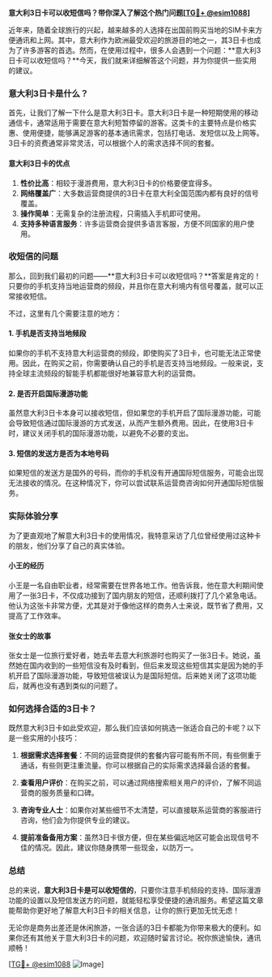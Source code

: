 **意大利3日卡可以收短信吗？带你深入了解这个热门问题[[TG💪+ @esim1088](https://t.me/s/esim1088)]**

近年来，随着全球旅行的兴起，越来越多的人选择在出国前购买当地的SIM卡来方便通讯和上网。其中，意大利作为欧洲最受欢迎的旅游目的地之一，其3日卡也成为了许多游客的首选。然而，在使用过程中，很多人会遇到一个问题：**意大利3日卡可以收短信吗？**今天，我们就来详细解答这个问题，并为你提供一些实用的建议。

### 意大利3日卡是什么？

首先，让我们了解一下什么是意大利3日卡。意大利3日卡是一种短期使用的移动通信卡，通常适用于需要在意大利短暂停留的游客。这类卡的主要特点是价格实惠、使用便捷，能够满足游客的基本通讯需求，包括打电话、发短信以及上网等。3日卡的资费通常非常灵活，可以根据个人的需求选择不同的套餐。

#### 意大利3日卡的优点

1. **性价比高**：相较于漫游费用，意大利3日卡的价格要便宜得多。
2. **网络覆盖广**：大多数运营商提供的3日卡在意大利全国范围内都有良好的信号覆盖。
3. **操作简单**：无需复杂的注册流程，只需插入手机即可使用。
4. **支持多种语言服务**：许多运营商会提供多语言客服，方便不同国家的用户使用。

### 收短信的问题

那么，回到我们最初的问题——**意大利3日卡可以收短信吗？**答案是肯定的！只要你的手机支持当地运营商的频段，并且你在意大利境内有信号覆盖，就可以正常接收短信。

不过，这里有几个需要注意的地方：

#### 1. 手机是否支持当地频段

如果你的手机不支持意大利运营商的频段，即使购买了3日卡，也可能无法正常使用。因此，在购买之前，你需要确认自己的手机是否支持当地频段。一般来说，支持全球主流频段的智能手机都能很好地兼容意大利的运营商。

#### 2. 是否开启国际漫游功能

虽然意大利3日卡本身可以接收短信，但如果您的手机开启了国际漫游功能，可能会导致短信通过国际漫游的方式发送，从而产生额外费用。因此，在使用3日卡时，建议关闭手机的国际漫游功能，以避免不必要的支出。

#### 3. 短信的发送方是否为本地号码

如果短信的发送方是国外的号码，而你的手机没有开通国际短信服务，可能会出现无法接收的情况。在这种情况下，你可以尝试联系运营商咨询如何开通国际短信服务。

### 实际体验分享

为了更直观地了解意大利3日卡的使用情况，我特意采访了几位曾经使用过这种卡的朋友，他们分享了自己的真实体验。

#### 小王的经历

小王是一名自由职业者，经常需要在世界各地工作。他告诉我，他在意大利期间使用了一张3日卡，不仅成功接到了国内朋友的短信，还顺利拨打了几个紧急电话。他认为这张卡非常方便，尤其是对于像他这样的商务人士来说，既节省了费用，又提高了工作效率。

#### 张女士的故事

张女士是一位旅行爱好者，她去年去意大利旅游时也购买了一张3日卡。她说，虽然她在国内收到的一些短信没有及时看到，但后来发现这些短信其实是因为她的手机开启了国际漫游功能，导致短信被误认为是国际短信。后来她关闭了这项功能后，就再也没有遇到类似的问题了。

### 如何选择合适的3日卡？

既然意大利3日卡如此受欢迎，那么我们应该如何挑选一张适合自己的卡呢？以下是一些实用的小技巧：

1. **根据需求选择套餐**：不同的运营商提供的套餐内容可能有所不同，有些侧重于通话，有些则更注重流量。你可以根据自己的实际需求选择最合适的套餐。

2. **查看用户评价**：在购买之前，可以通过网络搜索相关用户的评价，了解不同运营商的服务质量和口碑。

3. **咨询专业人士**：如果你对某些细节不太清楚，可以直接联系运营商的客服进行咨询，他们会为你提供专业的建议。

4. **提前准备备用方案**：虽然3日卡很方便，但在某些偏远地区可能会出现信号不佳的情况。因此，建议你随身携带一些现金，以防万一。

### 总结

总的来说，**意大利3日卡是可以收短信的**，只要你注意手机频段的支持、国际漫游功能的设置以及短信发送方的问题，就能轻松享受便捷的通讯服务。希望这篇文章能帮助你更好地了解意大利3日卡的相关信息，让你的旅行更加无忧无虑！

无论你是商务出差还是休闲旅游，一张合适的3日卡都能为你带来极大的便利。如果你还有其他关于意大利3日卡的问题，欢迎随时留言讨论。祝你旅途愉快，通讯顺畅！

[[TG💪+ @esim1088](https://t.me/s/esim1088) ![Image](https://i.postimg.cc/4NQfJmqS/Snipaste-2025-05-13-00-14-12.png)]